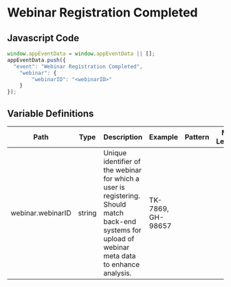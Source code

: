 # Webinar Registration Completed

### 

## Javascript Code
```js
window.appEventData = window.appEventData || [];
appEventData.push({
  "event": "Webinar Registration Completed",
    "webinar": {
        "webinarID": "<webinarID>"
    }
});
```

## Variable Definitions

|Path|Type|Description|Example|Pattern|Min Length|Max Length|Minimum|Maximum|Multiple Of|
| --- | --- | --- | --- | --- | --- | --- | --- | --- | --- |
|webinar.webinarID|string|Unique identifier of the webinar for which a user is registering.  Should match back-end systems for upload of webinar meta data to enhance analysis.|TK-7869, GH-98657|||||||




